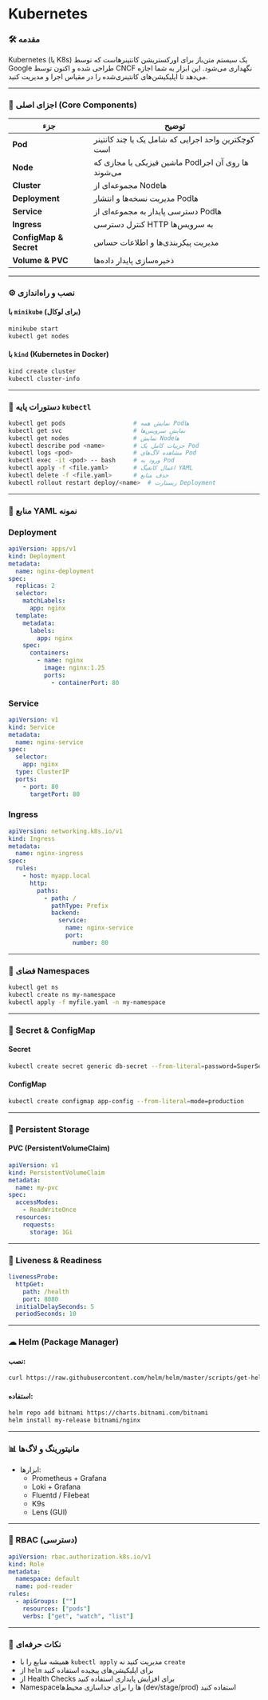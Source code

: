 
# Kubernetes


### 🛠 مقدمه

Kubernetes (یا K8s) یک سیستم متن‌باز برای اورکستریشن کانتینرهاست که توسط Google طراحی شده و اکنون توسط CNCF نگهداری می‌شود. این ابزار به شما اجازه می‌دهد تا اپلیکیشن‌های کانتینری‌شده را در مقیاس اجرا و مدیریت کنید.

---

### 🧱 اجزای اصلی (Core Components)

| جزء | توضیح |
|-----|-------|
| **Pod** | کوچکترین واحد اجرایی که شامل یک یا چند کانتینر است |
| **Node** | ماشین فیزیکی یا مجازی که Podها روی آن اجرا می‌شوند |
| **Cluster** | مجموعه‌ای از Nodeها |
| **Deployment** | مدیریت نسخه‌ها و انتشار Podها |
| **Service** | دسترسی پایدار به مجموعه‌ای از Podها |
| **Ingress** | کنترل دسترسی HTTP به سرویس‌ها |
| **ConfigMap & Secret** | مدیریت پیکربندی‌ها و اطلاعات حساس |
| **Volume & PVC** | ذخیره‌سازی پایدار داده‌ها |

---

### ⚙ نصب و راه‌اندازی

#### با `minikube` (برای لوکال)
```bash
minikube start
kubectl get nodes
```

#### با `kind` (Kubernetes in Docker)
```bash
kind create cluster
kubectl cluster-info
```

---

### 🔧 دستورات پایه `kubectl`

```bash
kubectl get pods                   # نمایش همه Podها
kubectl get svc                    # نمایش سرویس‌ها
kubectl get nodes                  # نمایش Nodeها
kubectl describe pod <name>        # جزییات کامل یک Pod
kubectl logs <pod>                 # مشاهده لاگ‌های Pod
kubectl exec -it <pod> -- bash     # ورود به Pod
kubectl apply -f <file.yaml>       # اعمال کانفیگ YAML
kubectl delete -f <file.yaml>      # حذف منابع
kubectl rollout restart deploy/<name>  # ریستارت Deployment
```

---

### 📝 منابع YAML نمونه

### Deployment
```yaml
apiVersion: apps/v1
kind: Deployment
metadata:
  name: nginx-deployment
spec:
  replicas: 2
  selector:
    matchLabels:
      app: nginx
  template:
    metadata:
      labels:
        app: nginx
    spec:
      containers:
        - name: nginx
          image: nginx:1.25
          ports:
            - containerPort: 80
```

### Service
```yaml
apiVersion: v1
kind: Service
metadata:
  name: nginx-service
spec:
  selector:
    app: nginx
  type: ClusterIP
  ports:
    - port: 80
      targetPort: 80
```

### Ingress
```yaml
apiVersion: networking.k8s.io/v1
kind: Ingress
metadata:
  name: nginx-ingress
spec:
  rules:
    - host: myapp.local
      http:
        paths:
          - path: /
            pathType: Prefix
            backend:
              service:
                name: nginx-service
                port:
                  number: 80
```

---

### 🧪 فضای Namespaces

```bash
kubectl get ns
kubectl create ns my-namespace
kubectl apply -f myfile.yaml -n my-namespace
```

---

### 🔐 Secret & ConfigMap

#### Secret
```bash
kubectl create secret generic db-secret --from-literal=password=SuperSecret
```

#### ConfigMap
```bash
kubectl create configmap app-config --from-literal=mode=production
```

---

### 💾 Persistent Storage

#### PVC (PersistentVolumeClaim)
```yaml
apiVersion: v1
kind: PersistentVolumeClaim
metadata:
  name: my-pvc
spec:
  accessModes:
    - ReadWriteOnce
  resources:
    requests:
      storage: 1Gi
```

---

### 🚦 Liveness & Readiness

```yaml
livenessProbe:
  httpGet:
    path: /health
    port: 8080
  initialDelaySeconds: 5
  periodSeconds: 10
```

---

### ☁ Helm (Package Manager)

#### نصب:
```bash
curl https://raw.githubusercontent.com/helm/helm/master/scripts/get-helm-3 | bash
```

#### استفاده:
```bash
helm repo add bitnami https://charts.bitnami.com/bitnami
helm install my-release bitnami/nginx
```

---

### 📊 مانیتورینگ و لاگ‌ها

- ابزارها:
  - Prometheus + Grafana
  - Loki + Grafana
  - Fluentd / Filebeat
  - K9s
  - Lens (GUI)

---

### 🔐 RBAC (دسترسی)

```yaml
apiVersion: rbac.authorization.k8s.io/v1
kind: Role
metadata:
  namespace: default
  name: pod-reader
rules:
  - apiGroups: [""]
    resources: ["pods"]
    verbs: ["get", "watch", "list"]
```

---

### 🔧 نکات حرفه‌ای

- همیشه منابع را با `kubectl apply` مدیریت کنید نه `create`
- از `helm` برای اپلیکیشن‌های پیچیده استفاده کنید
- از Health Checks برای افزایش پایداری استفاده کنید
- Namespaceها را برای جداسازی محیط‌ها (dev/stage/prod) استفاده کنید

